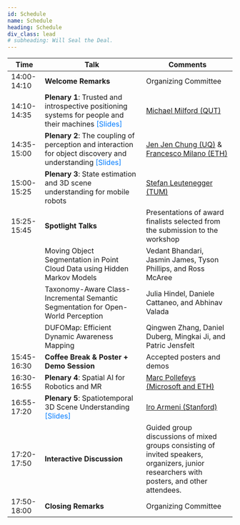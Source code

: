 ```yaml
---
id: Schedule
name: Schedule
heading: Schedule
div_class: lead
# subheading: Will Seal the Deal.
---
```


<table>
  <thead>
    <tr>
      <th style="width: 15%;">Time</th>
      <th style="width: 45%;">Talk</th>
      <th style="width: 40%;">Comments</th>
    </tr>
  </thead>
  <tbody>
    <tr><td>14:00-14:10</td><td><strong>Welcome Remarks</strong></td><td>Organizing Committee</td></tr>
    <tr><td>14:10-14:35</td><td><strong>Plenary 1</strong>: Trusted and introspective positioning systems for people and their machines
    <a href="assets/speaker_slides/Plenary_Michael_Milford.pdf" style="text-decoration: none; color: #007bff;">[Slides]</a> </td><td><a href="https://www.qut.edu.au/about/our-people/academic-profiles/michael.milford">Michael Milford (QUT)</a></td></tr>
    <tr><td>14:35-15:00</td><td><strong>Plenary 2</strong>: The coupling of perception and interaction for object discovery and understanding <a href="assets/speaker_slides/Plenary_JenJen_Chung.pdf" style="text-decoration: none; color: #007bff;">[Slides]</a></td><td><a href="https://jenjenchung.github.io/anthropomorphic/">Jen Jen Chung (UQ)</a> & <a href="https://www.linkedin.com/in/francesco-milano-ba5483132/?originalSubdomain=ch">Francesco Milano (ETH) </a></td></tr>
    <tr><td>15:00-15:25</td><td><strong>Plenary 3</strong>: State estimation and 3D scene understanding for mobile robots</td><td><a href="https://www.professoren.tum.de/en/leutenegger-stefan">Stefan Leutenegger (TUM)</a></td></tr>
    <tr><td>15:25-15:45</td><td><strong>Spotlight Talks</strong></td><td>Presentations of award finalists selected from the submission to the workshop</td></tr>
    <tr><td></td><td>Moving Object Segmentation in Point Cloud Data using Hidden Markov Models</td><td>Vedant Bhandari, Jasmin James, Tyson Phillips, and Ross McAree</td></tr>
    <tr><td></td><td>Taxonomy-Aware Class-Incremental Semantic Segmentation for Open-World Perception</td><td>Julia Hindel, Daniele Cattaneo, and Abhinav Valada</td></tr>
    <tr><td></td><td>DUFOMap: Efficient Dynamic Awareness Mapping</td><td>Qingwen Zhang, Daniel Duberg, Mingkai Ji, and Patric Jensfelt</td></tr>
    <tr><td>15:45-16:30</td><td><strong>Coffee Break & Poster + Demo Session</strong></td><td>Accepted posters and demos</td></tr>
    <tr><td>16:30-16:55</td><td><strong>Plenary 4</strong>: Spatial AI for Robotics and MR</td><td><a href="https://people.inf.ethz.ch/marc.pollefeys/">Marc Pollefeys (Microsoft and ETH)</a></td></tr>
    <tr><td>16:55-17:20</td><td><strong>Plenary 5</strong>: Spatiotemporal 3D Scene Understanding <a href="assets/speaker_slides/Plenary_Iro_Armeni.pdf" style="text-decoration: none; color: #007bff;">[Slides]</a></td><td><a href="https://ir0.github.io/">Iro Armeni (Stanford)</a></td></tr>
    <tr><td>17:20-17:50</td><td><strong>Interactive Discussion</strong></td><td>Guided group discussions of mixed groups consisting of invited speakers, organizers, junior researchers with posters, and other attendees.</td></tr>
    <tr><td>17:50-18:00</td><td><strong>Closing Remarks</strong></td><td>Organizing Committee</td></tr>
  </tbody>
</table>
